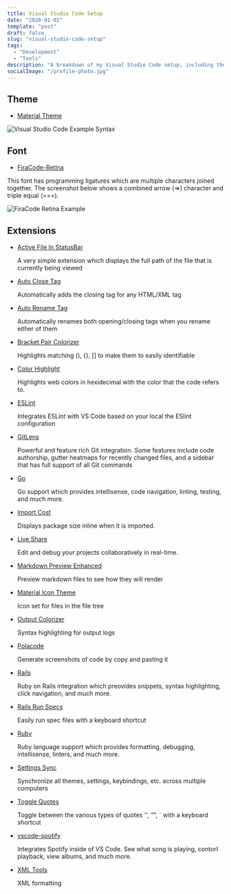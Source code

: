 ```yaml
---
title: Visual Studio Code Setup
date: "2020-01-02"
template: "post"
draft: false
slug: "visual-studio-code-setup"
tags:
  - "Development"
  - "Tools"
description: "A breakdown of my Visual Studio Code setup, including themes, fonts, and extensions"
socialImage: "/profile-photo.jpg"
---
```


## Theme

* [Material Theme](https://marketplace.visualstudio.com/items?itemName=Equinusocio.vsc-material-theme)

![Visual Studio Code Example Syntax](/media/vs-code-example-syntax.png)

## Font

* [FiraCode-Retina](https://github.com/tonsky/FiraCode)

This font has programming ligatures which are multiple characters joined together. The screenshot below shows a combined arrow (=>) character and triple equal (===).

![FiraCode Retina Example](/media/firacode-font-example.png)


## Extensions

* [Active File In StatusBar](https://marketplace.visualstudio.com/items?itemName=RoscoP.ActiveFileInStatusBar)
  
  A very simple extension which displays the full path of the file that is currently being viewed

* [Auto Close Tag](https://marketplace.visualstudio.com/items?itemName=formulahendry.auto-close-tag)
  
  Automatically adds the closing tag for any HTML/XML tag

* [Auto Rename Tag](https://marketplace.visualstudio.com/items?itemName=formulahendry.auto-rename-tag)
  
  Automatically renames both opening/closing tags when you rename either of them

* [Bracket Pair Colorizer](https://marketplace.visualstudio.com/items?itemName=CoenraadS.bracket-pair-colorizer)
  
  Highlights matching (), {}, [] to make them to easily identifiable

* [Color Highlight](https://marketplace.visualstudio.com/items?itemName=naumovs.color-highlight)
  
  Highlights web colors in hexidecimal with the color that the code refers to.

* [ESLint](https://marketplace.visualstudio.com/items?itemName=dbaeumer.vscode-eslint)
  
  Integrates ESLint with VS Code based on your local the ESlint configuration

* [GitLens](https://marketplace.visualstudio.com/items?itemName=eamodio.gitlens)
  
  Powerful and feature rich Git integration. Some features include code authorship, gutter heatmaps for recently changed files, and a sidebar that has full support of all Git commands

* [Go](https://marketplace.visualstudio.com/items?itemName=ms-vscode.Go)
  
  Go support which provides intellisense, code navigation, linting, testing, and much more.

* [Import Cost](https://marketplace.visualstudio.com/items?itemName=wix.vscode-import-cost)
  
  Displays package size inline when it is imported.

* [Live Share](https://marketplace.visualstudio.com/items?itemName=MS-vsliveshare.vsliveshare)
  
  Edit and debug your projects collaboratively in real-time.

* [Markdown Preview Enhanced](https://marketplace.visualstudio.com/items?itemName=shd101wyy.markdown-preview-enhanced)
  
  Preview markdown files to see how they will render

* [Material Icon Theme](https://marketplace.visualstudio.com/items?itemName=PKief.material-icon-theme)
  
  Icon set for files in the file tree

* [Output Colorizer](https://marketplace.visualstudio.com/items?itemName=IBM.output-colorizer)
  
  Syntax highlighting for output logs

* [Polacode](https://marketplace.visualstudio.com/items?itemName=pnp.polacode)
  
  Generate screenshots of code by copy and pasting it

* [Rails](https://marketplace.visualstudio.com/items?itemName=bung87.rails)
  
  Ruby on Rails integration which preovides snippets, syntax highlighting, click navigation, and much more.

* [Rails Run Specs](https://marketplace.visualstudio.com/items?itemName=noku.rails-run-spec-vscode)
  
  Easily run spec files with a keyboard shortcut

* [Ruby](https://marketplace.visualstudio.com/items?itemName=rebornix.Ruby)
  
  Ruby language support which provides formatting, debugging, intellisense, linters, and much more.

* [Settings Sync](https://marketplace.visualstudio.com/items?itemName=Shan.code-settings-sync)
  
  Synchronize all themes, settings, keybindings, etc. across multiple computers

* [Toggle Quotes](https://marketplace.visualstudio.com/items?itemName=BriteSnow.vscode-toggle-quotes)
  
  Toggle between the various types of quotes '', "", ` with a keyboard shortcut

* [vscode-spotify](https://marketplace.visualstudio.com/items?itemName=shyykoserhiy.vscode-spotify)
  
  Integrates Spotify inside of VS Code. See what song is playing, contorl playback, view albums, and much more.

* [XML Tools](https://marketplace.visualstudio.com/items?itemName=DotJoshJohnson.xml)
  
  XML formatting

